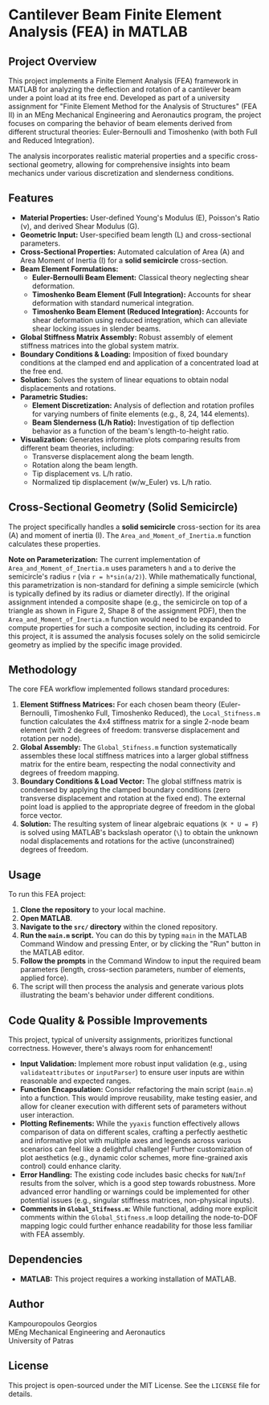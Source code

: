 # Cantilever Beam Finite Element Analysis (FEA) in MATLAB

## Project Overview

This project implements a Finite Element Analysis (FEA) framework in MATLAB for analyzing the deflection and rotation of a cantilever beam under a point load at its free end. Developed as part of a university assignment for "Finite Element Method for the Analysis of Structures" (FEA II) in an MEng Mechanical Engineering and Aeronautics program, the project focuses on comparing the behavior of beam elements derived from different structural theories: Euler-Bernoulli and Timoshenko (with both Full and Reduced Integration).

The analysis incorporates realistic material properties and a specific cross-sectional geometry, allowing for comprehensive insights into beam mechanics under various discretization and slenderness conditions.

## Features

*   **Material Properties:** User-defined Young's Modulus (E), Poisson's Ratio (ν), and derived Shear Modulus (G).
*   **Geometric Input:** User-specified beam length (L) and cross-sectional parameters.
*   **Cross-Sectional Properties:** Automated calculation of Area (A) and Area Moment of Inertia (I) for a **solid semicircle** cross-section.
*   **Beam Element Formulations:**
    *   **Euler-Bernoulli Beam Element:** Classical theory neglecting shear deformation.
    *   **Timoshenko Beam Element (Full Integration):** Accounts for shear deformation with standard numerical integration.
    *   **Timoshenko Beam Element (Reduced Integration):** Accounts for shear deformation using reduced integration, which can alleviate shear locking issues in slender beams.
*   **Global Stiffness Matrix Assembly:** Robust assembly of element stiffness matrices into the global system matrix.
*   **Boundary Conditions & Loading:** Imposition of fixed boundary conditions at the clamped end and application of a concentrated load at the free end.
*   **Solution:** Solves the system of linear equations to obtain nodal displacements and rotations.
*   **Parametric Studies:**
    *   **Element Discretization:** Analysis of deflection and rotation profiles for varying numbers of finite elements (e.g., 8, 24, 144 elements).
    *   **Beam Slenderness (L/h Ratio):** Investigation of tip deflection behavior as a function of the beam's length-to-height ratio.
*   **Visualization:** Generates informative plots comparing results from different beam theories, including:
    *   Transverse displacement along the beam length.
    *   Rotation along the beam length.
    *   Tip displacement vs. L/h ratio.
    *   Normalized tip displacement (w/w_Euler) vs. L/h ratio.

## Cross-Sectional Geometry (Solid Semicircle)

The project specifically handles a **solid semicircle** cross-section for its area (A) and moment of inertia (I). The `Area_and_Moment_of_Inertia.m` function calculates these properties.

**Note on Parameterization:** The current implementation of `Area_and_Moment_of_Inertia.m` uses parameters `h` and `a` to derive the semicircle's radius `r` (via `r = h*sin(a/2)`). While mathematically functional, this parametrization is non-standard for defining a simple semicircle (which is typically defined by its radius or diameter directly). If the original assignment intended a composite shape (e.g., the semicircle on top of a triangle as shown in Figure 2, Shape 8 of the assignment PDF), then the `Area_and_Moment_of_Inertia.m` function would need to be expanded to compute properties for such a composite section, including its centroid. For this project, it is assumed the analysis focuses solely on the solid semicircle geometry as implied by the specific image provided.

## Methodology

The core FEA workflow implemented follows standard procedures:

1.  **Element Stiffness Matrices:** For each chosen beam theory (Euler-Bernoulli, Timoshenko Full, Timoshenko Reduced), the `Local_Stifness.m` function calculates the 4x4 stiffness matrix for a single 2-node beam element (with 2 degrees of freedom: transverse displacement and rotation per node).
2.  **Global Assembly:** The `Global_Stifness.m` function systematically assembles these local stiffness matrices into a larger global stiffness matrix for the entire beam, respecting the nodal connectivity and degrees of freedom mapping.
3.  **Boundary Conditions & Load Vector:** The global stiffness matrix is condensed by applying the clamped boundary conditions (zero transverse displacement and rotation at the fixed end). The external point load is applied to the appropriate degree of freedom in the global force vector.
4.  **Solution:** The resulting system of linear algebraic equations (`K * U = F`) is solved using MATLAB's backslash operator (`\`) to obtain the unknown nodal displacements and rotations for the active (unconstrained) degrees of freedom.

## Usage

To run this FEA project:

1.  **Clone the repository** to your local machine.
2.  **Open MATLAB**.
3.  **Navigate to the `src/` directory** within the cloned repository.
4.  **Run the `main.m` script.** You can do this by typing `main` in the MATLAB Command Window and pressing Enter, or by clicking the "Run" button in the MATLAB editor.
5.  **Follow the prompts** in the Command Window to input the required beam parameters (length, cross-section parameters, number of elements, applied force).
6.  The script will then process the analysis and generate various plots illustrating the beam's behavior under different conditions.

## Code Quality & Possible Improvements

This project, typical of university assignments, prioritizes functional correctness. However, there's always room for enhancement!

*   **Input Validation:** Implement more robust input validation (e.g., using `validateattributes` or `inputParser`) to ensure user inputs are within reasonable and expected ranges.
*   **Function Encapsulation:** Consider refactoring the main script (`main.m`) into a function. This would improve reusability, make testing easier, and allow for cleaner execution with different sets of parameters without user interaction.
*   **Plotting Refinements:** While the `yyaxis` function effectively allows comparison of data on different scales, crafting a perfectly aesthetic and informative plot with multiple axes and legends across various scenarios can feel like a delightful challenge! Further customization of plot aesthetics (e.g., dynamic color schemes, more fine-grained axis control) could enhance clarity.
*   **Error Handling:** The existing code includes basic checks for `NaN`/`Inf` results from the solver, which is a good step towards robustness. More advanced error handling or warnings could be implemented for other potential issues (e.g., singular stiffness matrices, non-physical inputs).
*   **Comments in `Global_Stifness.m`:** While functional, adding more explicit comments within the `Global_Stifness.m` loop detailing the node-to-DOF mapping logic could further enhance readability for those less familiar with FEA assembly.

## Dependencies

*   **MATLAB:** This project requires a working installation of MATLAB.

## Author

Kampouropoulos Georgios<br>
MEng Mechanical Engineering and Aeronautics<br>
University of Patras

## License

This project is open-sourced under the MIT License. See the `LICENSE` file for details.
